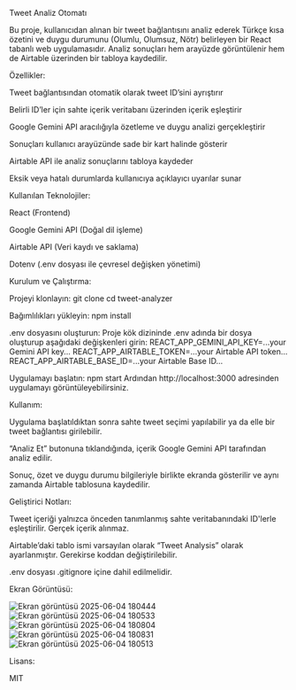 Tweet Analiz Otomatı

Bu proje, kullanıcıdan alınan bir tweet bağlantısını analiz ederek Türkçe kısa özetini ve duygu durumunu (Olumlu, Olumsuz, Nötr) belirleyen bir React tabanlı web uygulamasıdır. Analiz sonuçları hem arayüzde görüntülenir hem de Airtable üzerinden bir tabloya kaydedilir.

Özellikler:

Tweet bağlantısından otomatik olarak tweet ID’sini ayrıştırır

Belirli ID’ler için sahte içerik veritabanı üzerinden içerik eşleştirir

Google Gemini API aracılığıyla özetleme ve duygu analizi gerçekleştirir

Sonuçları kullanıcı arayüzünde sade bir kart halinde gösterir

Airtable API ile analiz sonuçlarını tabloya kaydeder

Eksik veya hatalı durumlarda kullanıcıya açıklayıcı uyarılar sunar

Kullanılan Teknolojiler:

React (Frontend)

Google Gemini API (Doğal dil işleme)

Airtable API (Veri kaydı ve saklama)

Dotenv (.env dosyası ile çevresel değişken yönetimi)

Kurulum ve Çalıştırma:

Projeyi klonlayın:
git clone <repo-url>
cd tweet-analyzer

Bağımlılıkları yükleyin:
npm install

.env dosyasını oluşturun:
Proje kök dizininde .env adında bir dosya oluşturup aşağıdaki değişkenleri girin:
REACT_APP_GEMINI_API_KEY=...your Gemini API key...
REACT_APP_AIRTABLE_TOKEN=...your Airtable API token...
REACT_APP_AIRTABLE_BASE_ID=...your Airtable Base ID...

Uygulamayı başlatın:
npm start
Ardından http://localhost:3000 adresinden uygulamayı görüntüleyebilirsiniz.

Kullanım:

Uygulama başlatıldıktan sonra sahte tweet seçimi yapılabilir ya da elle bir tweet bağlantısı girilebilir.

“Analiz Et” butonuna tıklandığında, içerik Google Gemini API tarafından analiz edilir.

Sonuç, özet ve duygu durumu bilgileriyle birlikte ekranda gösterilir ve aynı zamanda Airtable tablosuna kaydedilir.

Geliştirici Notları:

Tweet içeriği yalnızca önceden tanımlanmış sahte veritabanındaki ID'lerle eşleştirilir. Gerçek içerik alınmaz.

Airtable’daki tablo ismi varsayılan olarak “Tweet Analysis” olarak ayarlanmıştır. Gerekirse koddan değiştirilebilir.

.env dosyası .gitignore içine dahil edilmelidir.

Ekran Görüntüsü:

![Ekran görüntüsü 2025-06-04 180444](https://github.com/user-attachments/assets/86bb8d16-eb57-427f-841d-1a184bf0aa46)
![Ekran görüntüsü 2025-06-04 180533](https://github.com/user-attachments/assets/8cf94c1d-a6c4-4c21-acfb-85057b3e7a17)
![Ekran görüntüsü 2025-06-04 180804](https://github.com/user-attachments/assets/e1d7942f-4277-4302-9ca5-eca7f5758978)
![Ekran görüntüsü 2025-06-04 180831](https://github.com/user-attachments/assets/4279c572-7149-4f3b-8792-8789a277fa2b)
![Ekran görüntüsü 2025-06-04 180513](https://github.com/user-attachments/assets/7dae8938-afe2-412f-b9b5-fed94dc60611)


Lisans:

MIT
